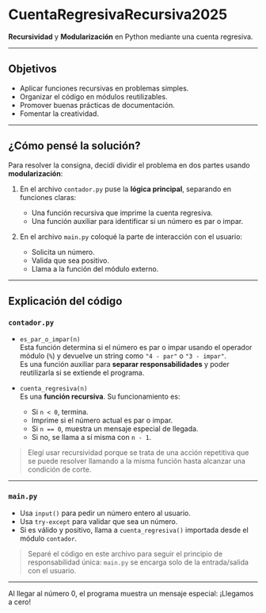 # CuentaRegresivaRecursiva2025

**Recursividad** y **Modularización** en Python mediante una cuenta regresiva. 

---

## Objetivos

- Aplicar funciones recursivas en problemas simples.
- Organizar el código en módulos reutilizables.
- Promover buenas prácticas de documentación.
- Fomentar la creatividad.

---

## ¿Cómo pensé la solución?

Para resolver la consigna, decidí dividir el problema en dos partes usando **modularización**:

1. En el archivo `contador.py` puse la **lógica principal**, separando en funciones claras:
   - Una función recursiva que imprime la cuenta regresiva.
   - Una función auxiliar para identificar si un número es par o impar.

2. En el archivo `main.py` coloqué la parte de interacción con el usuario:
   - Solicita un número.
   - Valida que sea positivo.
   - Llama a la función del módulo externo.

---

## Explicación del código

### `contador.py`

- `es_par_o_impar(n)`  
  Esta función determina si el número es par o impar usando el operador módulo (`%`) y devuelve un string como `"4 - par"` o `"3 - impar"`.  
  Es una función auxiliar para **separar responsabilidades** y poder reutilizarla si se extiende el programa.

- `cuenta_regresiva(n)`  
  Es una **función recursiva**. Su funcionamiento es:
  - Si `n < 0`, termina.
  - Imprime si el número actual es par o impar.
  - Si `n == 0`, muestra un mensaje especial de llegada.
  - Si no, se llama a sí misma con `n - 1`.

> Elegí usar recursividad porque se trata de una acción repetitiva que se puede resolver llamando a la misma función hasta alcanzar una condición de corte.

---

### `main.py`

- Usa `input()` para pedir un número entero al usuario.
- Usa `try-except` para validar que sea un número.
- Si es válido y positivo, llama a `cuenta_regresiva()` importada desde el módulo `contador`.

> Separé el código en este archivo para seguir el principio de responsabilidad única: `main.py` se encarga solo de la entrada/salida con el usuario.

---

Al llegar al número 0, el programa muestra un mensaje especial: ¡Llegamos a cero! 
